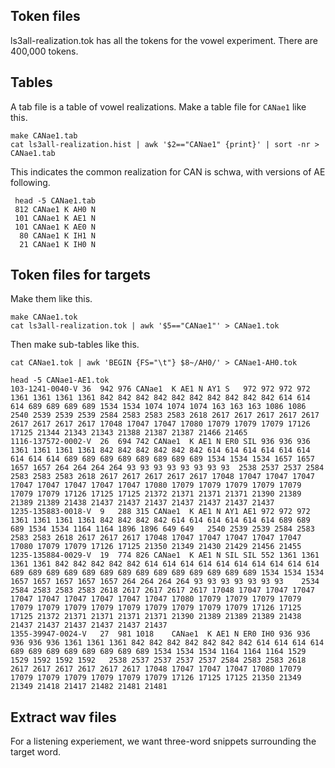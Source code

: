 ## Token files
ls3all-realization.tok has all the tokens for the vowel experiment. There are 400,000 tokens.

## Tables
A tab file is a table of vowel realizations.  Make a table file for `CANae1` like this.
```
make CANae1.tab
cat ls3all-realization.hist | awk '$2=="CANae1" {print}' | sort -nr > CANae1.tab
```
This indicates the common realization for CAN is schwa, with versions of AE following.
```
 head -5 CANae1.tab
 812 CANae1	K AH0 N
 101 CANae1	K AE1 N
 101 CANae1	K AE0 N
  80 CANae1	K IH1 N
  21 CANae1	K IH0 N
```
## Token files for targets
Make them like this.
```
make CANae1.tok
cat ls3all-realization.tok | awk '$5=="CANae1"' > CANae1.tok
```
Then make sub-tables like this.
```
cat CANae1.tok | awk 'BEGIN {FS="\t"} $8~/AH0/' > CANae1-AH0.tok

head -5 CANae1-AE1.tok
103-1241-0040-V	36	942	976	CANae1	K AE1 N	AY1	S	972 972 972 972 1361 1361 1361 1361 842 842 842 842 842 842 842 842 842 842 614 614 614 689 689 689 689 1534 1534 1074 1074 1074 163 163 163 1086 1086	2540 2539 2539 2539 2584 2583 2583 2583 2618 2617 2617 2617 2617 2617 2617 2617 2617 2617 17048 17047 17047 17080 17079 17079 17079 17126 17125 21344 21343 21343 21388 21387 21387 21466 21465
1116-137572-0002-V	26	694	742	CANae1	K AE1 N	ER0	SIL	936 936 936 1361 1361 1361 1361 842 842 842 842 842 842 614 614 614 614 614 614 614 614 614 689 689 689 689 689 689 689 689 1534 1534 1534 1657 1657 1657 1657 264 264 264 264 93 93 93 93 93 93 93 93	2538 2537 2537 2584 2583 2583 2583 2618 2617 2617 2617 2617 2617 17048 17047 17047 17047 17047 17047 17047 17047 17047 17080 17079 17079 17079 17079 17079 17079 17079 17126 17125 17125 21372 21371 21371 21371 21390 21389 21389 21389 21438 21437 21437 21437 21437 21437 21437 21437
1235-135883-0018-V	9	288	315	CANae1	K AE1 N	AY1	AE1	972 972 972 1361 1361 1361 1361 842 842 842 842 614 614 614 614 614 614 689 689 689 1534 1534 1164 1164 1896 1896 649 649	2540 2539 2539 2584 2583 2583 2583 2618 2617 2617 2617 17048 17047 17047 17047 17047 17047 17080 17079 17079 17126 17125 21350 21349 21430 21429 21456 21455
1235-135884-0029-V	19	774	826	CANae1	K AE1 N	SIL	SIL	552 1361 1361 1361 1361 842 842 842 842 842 614 614 614 614 614 614 614 614 614 614 689 689 689 689 689 689 689 689 689 689 689 689 689 689 1534 1534 1534 1657 1657 1657 1657 1657 264 264 264 264 93 93 93 93 93 93 93	2534 2584 2583 2583 2583 2618 2617 2617 2617 2617 17048 17047 17047 17047 17047 17047 17047 17047 17047 17047 17080 17079 17079 17079 17079 17079 17079 17079 17079 17079 17079 17079 17079 17079 17126 17125 17125 21372 21371 21371 21371 21371 21390 21389 21389 21389 21438 21437 21437 21437 21437 21437 21437
1355-39947-0024-V	27	981	1018	CANae1	K AE1 N	ER0	IH0	936 936 936 936 936 1361 1361 1361 842 842 842 842 842 842 842 614 614 614 614 689 689 689 689 689 689 689 689 1534 1534 1534 1164 1164 1164 1529 1529 1592 1592 1592	2538 2537 2537 2537 2537 2584 2583 2583 2618 2617 2617 2617 2617 2617 2617 17048 17047 17047 17047 17080 17079 17079 17079 17079 17079 17079 17079 17126 17125 17125 21350 21349 21349 21418 21417 21482 21481 21481
```
## Extract wav files
For a listening experiement, we want three-word snippets surrounding the target word.
